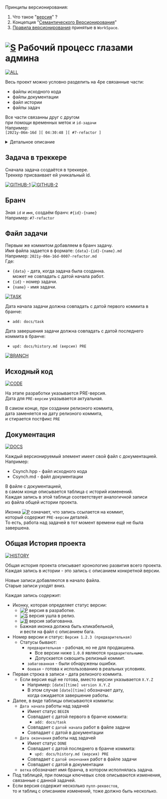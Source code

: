[M]: #main  "рабочий процесс глазами менеджера"
[P]:  ../../icons/progress.png
[S]:  ../../icons/success.png
[F]:  ../../icons/failed.png
[B]:  ../../icons/bug.png
[D]:  ../../icons/danger.png
[E]:  ../../icons/empty.png
[N]:  ../../icons/na.png

Принципы версионирования:
  1. Что такое "[версия][VR]" ?  
  2. Концепция "[Семантического Версионирования][SV]"  
  3. [Правила версионирования][WV] принятые в `WorkSpace`.  

[VR]: ../version/010-version-format.md     "общие сведения"  
[SV]: ../version/020-version-semantic.md   "семантическое версионирование"  
[WV]: ../version/030-version-workspace.md  "правила версионирования принятые в workspace"  

<a name="main"></a>
[![S]][M] Рабочий процесс глазами админа
========================================

[ALL]: ../images/all.png  "схема связей проекта"  
[![ALL]][M]

Весь проект можно условно разделить на 4ре связанные части:  
  - файлы исходного кода  
  - файлы документации  
  - файл истории  
  - файлы задач  

Все части связанны друг с другом  
при помощи временных меток и `id-задачи`  
Например:  
`[2021y-06m-16d ][ 04:30:48 ][ #7-refactor ]`  

<details>
<summary>Детальное описание</summary>

Где: `#7_refactor` - идентификатор задачи.  
Имеет формат: `#{id}-{name}`  
Где:  
  - `{id}` - номер задачи, задаваемый в треккере.  
  - `{name}` - имя задачи, задаваемое в треккере.  

Идентификатор задачи фигурирует:  
 - в имени файла задачи.  
 - в названии задачи.  
 - в названии бранча.  

И позволяет быстро, и однозначно определить,  
к какой задаче относится то, или иное изменение в проекте.  
<br/>
</details>


Задача в треккере
-----------------
Сначала задача создаётся в треккере.  
Треккер присваивает ей уникальный id.  

[GITHUB-1]: ../images/github-1.png
[GITHUB-2]: ../images/github-2.png
[![GITHUB-1]][M]
[![GITHUB-2]][M]

Бранч
-----
Зная `id` и `имя`, создаём бранч: `#{id}-{name}`  
Например: `#7-refactor`  

Файл задачи
-----------
Первым же коммитом добавляем в бранч задачу.  
Имя файла задается в формате: `{data}-{id}-{name}.md`  
Например: `2021y-06m-16d-0007-refactor.md`  
Где:  
- `{data}` - дата, когда задача была созданна.  
  может не совпадать с датой начала работ.  
- `{id}` - номер задачи.  
- `{name}` - имя задачи.  

[TASK]: ../images/task.png
[![TASK]][M]

Дата начала задачи должна совпадать с датой первого коммита в бранче:  
  - `add: docs/task`  

Дата завершения задачи должна совпадать с датой последнего коммита в бранче:  
  - `upd: docs/history.md (версия) PRE`  

[BRANCH]: ../images/branch.png
[![BRANCH]][M]


Исходный код
------------
[CODE]: ../images/code.png
[![CODE]][M]

На этапе разработки указывается PRE-версия.  
Дата для `PRE-версии` указывается актуальная.  

В самом конце, при создании релизного коммита,  
дата заменяется на дату релизного коммита,  
и стирается постфикс `PRE`  

Документация
------------
[DOCS]: ../images/docs.png
[![DOCS]][M]

Каждый версионируемый элемент имеет свой файл с документацией.  
Например:  
 - Csynch.hpp - файл исходного кода  
 - Csynch.md  - файл документации  

В файле с документацией,  
в самом конце описывается таблица с историй изменений.  
Каждая запись в этой таблице соответствует аналогичной записи  
из файла общей истории проекта.  

Иконка [![P]][M] означает, что запись ссылается на коммит,  
который содержит `PRE-версии` деталей.  
То есть, работа над задачей в тот момент времени ещё не была завершена.  


Общая История проекта
---------------------
[HISTORY]: ../images/history.png
[![HISTORY]][M]

Общая история проекта описывает хронологию развития всего проекта.  
Каждая запись в истории - это запись с описанием конкретной версии.  

Новые записи добавляются в начало файла.  
Старые записи уходят вниз.  

Каждая запись содержит:  
  - Иконку, которая определяет статус версии:  
    - [![P]][M] версия в разработке.  
    - [![S]][M] версия ушла в релиз.  
    - [![B]][M] версия забагованна.  
    - Бажная иконка должна быть кликабельной,  
      и вести на файл с описанием бага.  
  - Номер версии и статус: `Версия 1.2.3 (предварительная)`  
    - Статусы бывают:
      - `предварительная` - рабочая, но не для продакшена.  
        - Все версии ниже `1.0.0` являются `предварительными`.  
        - Допускается сквошить релизный коммит.  
      - `забагованная` - были обнаружены ошибки.  
      - `боевая` - готова к использованию в реальных условиях.  
  - Первая строка в записи - дата релизного коммита.  
    - Если версия ещё не готова, вместо версии указывается `X.Y.Z`  
      - Например: `[date][time] version X.Y.Z`  
      - В этом случае `[date][time]` обозначает дату,  
        когда ожидается завершение работы.  
  - Далее, в виде таблицы описываются коммиты:  
    - `Дата начала` работы над задачей  
      - Имеет статус `BEGIN`  
      - Совпадает с датой первого в бранче коммита:  
        - `add: docs/task`  
      - Совпадает с `датой начала` работ в файле задачи  
      - Совпадает с датой в документации  
    - `Дата окончания` работы над задачей  
      - Имеет статус `DONE`  
      - Совпадает с датой последнего в бранче коммита:  
        - `upd: docs/history.md (версия) PRE`  
      - Совпадает с `датой окончания` работ в файле задачи  
      - Совпадает с датой в документации  
    - `ветка` обозначает имя бранча, в котором исполнялась задача.  
  - Под таблицей, при помощи ключевых слов описываются изменения,  
    связанные с данной задачей.  
  - Если версия содержит несколько `пулл-реквестов`,  
    то и таблиц с описанием изменений, тоже должно быть несколько.  

